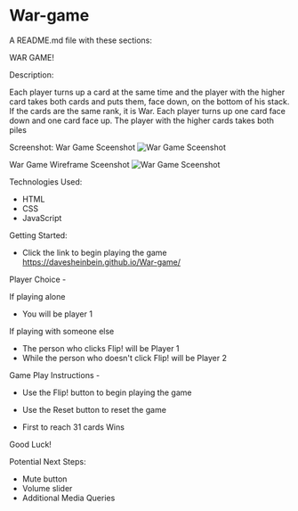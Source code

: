 # War-game

A README.md file with these sections:

WAR GAME!


Description: 

Each player turns up a card at the same time and the player with the higher card takes both cards and puts them, face down, on the bottom of his stack. If the cards are the same rank, it is War. Each player turns up one card face down and one card face up. The player with the higher cards takes both piles


Screenshot:
War Game Sceenshot
![War Game Sceenshot](imgs/gameScreenshot.png)

War Game Wireframe Sceenshot
![War Game Sceenshot](Wireframe-Pseduocode/Basic%20Wireframe.png)


Technologies Used: 

- HTML
- CSS
- JavaScript


Getting Started:

- Click the link to begin playing the game
https://davesheinbein.github.io/War-game/

Player Choice -

If playing alone 
- You will be player 1

If playing with someone else 
- The person who clicks Flip! will be Player 1 
- While the person who doesn't click Flip! will be Player 2

Game Play Instructions -

- Use the Flip! button to begin playing the game
- Use the Reset button to reset the game

- First to reach 31 cards Wins

Good Luck!


Potential Next Steps: 

- Mute button
- Volume slider
- Additional Media Queries 
